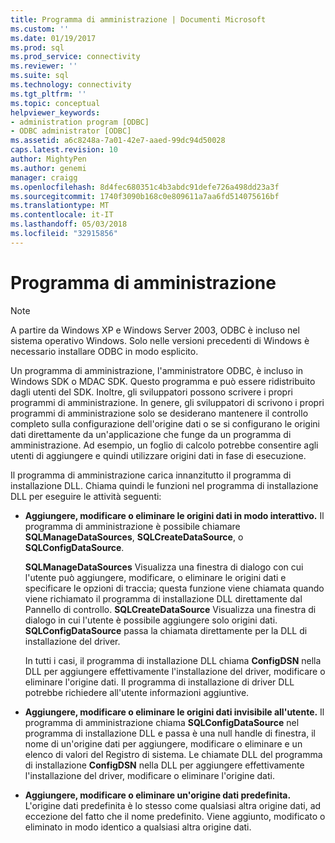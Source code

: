 ```yaml
---
title: Programma di amministrazione | Documenti Microsoft
ms.custom: ''
ms.date: 01/19/2017
ms.prod: sql
ms.prod_service: connectivity
ms.reviewer: ''
ms.suite: sql
ms.technology: connectivity
ms.tgt_pltfrm: ''
ms.topic: conceptual
helpviewer_keywords:
- administration program [ODBC]
- ODBC administrator [ODBC]
ms.assetid: a6c8248a-7a01-42e7-aaed-99dc94d50028
caps.latest.revision: 10
author: MightyPen
ms.author: genemi
manager: craigg
ms.openlocfilehash: 8d4fec680351c4b3abdc91defe726a498dd23a3f
ms.sourcegitcommit: 1740f3090b168c0e809611a7aa6fd514075616bf
ms.translationtype: MT
ms.contentlocale: it-IT
ms.lasthandoff: 05/03/2018
ms.locfileid: "32915856"
---
```

# <a name="administration-program"></a>Programma di amministrazione
> [!NOTE]  
>  A partire da Windows XP e Windows Server 2003, ODBC è incluso nel sistema operativo Windows. Solo nelle versioni precedenti di Windows è necessario installare ODBC in modo esplicito.  
  
 Un programma di amministrazione, l'amministratore ODBC, è incluso in Windows SDK o MDAC SDK. Questo programma e può essere ridistribuito dagli utenti del SDK. Inoltre, gli sviluppatori possono scrivere i propri programmi di amministrazione. In genere, gli sviluppatori di scrivono i propri programmi di amministrazione solo se desiderano mantenere il controllo completo sulla configurazione dell'origine dati o se si configurano le origini dati direttamente da un'applicazione che funge da un programma di amministrazione. Ad esempio, un foglio di calcolo potrebbe consentire agli utenti di aggiungere e quindi utilizzare origini dati in fase di esecuzione.  
  
 Il programma di amministrazione carica innanzitutto il programma di installazione DLL. Chiama quindi le funzioni nel programma di installazione DLL per eseguire le attività seguenti:  
  
-   **Aggiungere, modificare o eliminare le origini dati in modo interattivo.** Il programma di amministrazione è possibile chiamare **SQLManageDataSources**, **SQLCreateDataSource**, o **SQLConfigDataSource**.  
  
     **SQLManageDataSources** Visualizza una finestra di dialogo con cui l'utente può aggiungere, modificare, o eliminare le origini dati e specificare le opzioni di traccia; questa funzione viene chiamata quando viene richiamato il programma di installazione DLL direttamente dal Pannello di controllo. **SQLCreateDataSource** Visualizza una finestra di dialogo in cui l'utente è possibile aggiungere solo origini dati. **SQLConfigDataSource** passa la chiamata direttamente per la DLL di installazione del driver.  
  
     In tutti i casi, il programma di installazione DLL chiama **ConfigDSN** nella DLL per aggiungere effettivamente l'installazione del driver, modificare o eliminare l'origine dati. Il programma di installazione di driver DLL potrebbe richiedere all'utente informazioni aggiuntive.  
  
-   **Aggiungere, modificare o eliminare le origini dati invisibile all'utente.** Il programma di amministrazione chiama **SQLConfigDataSource** nel programma di installazione DLL e passa è una null handle di finestra, il nome di un'origine dati per aggiungere, modificare o eliminare e un elenco di valori del Registro di sistema. Le chiamate DLL del programma di installazione **ConfigDSN** nella DLL per aggiungere effettivamente l'installazione del driver, modificare o eliminare l'origine dati.  
  
-   **Aggiungere, modificare o eliminare un'origine dati predefinita.** L'origine dati predefinita è lo stesso come qualsiasi altra origine dati, ad eccezione del fatto che il nome predefinito. Viene aggiunto, modificato o eliminato in modo identico a qualsiasi altra origine dati.
